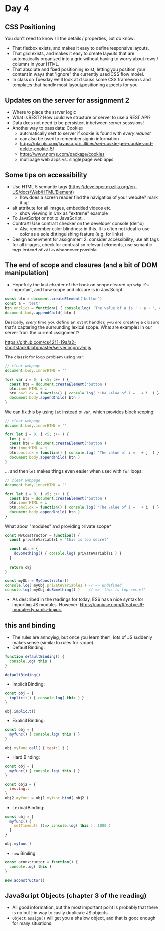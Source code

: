 # Day 4

## CSS Positioning
You don't need to know all the details / properties, but do know:

- That flexbox exists, and makes it easy to define responsive layouts.
- That grid exists, and makes it easy to create layouts that are automatically organized into a grid without having to worry about rows / columns in your HTML.
- That absolute and fixed positioning exist, letting you position your content in ways that "ignore" the currently used CSS flow model.
- In class on Tuesday we'll look at discuss some CSS frameworks and templates that handle most layout/positioning aspects for you.

## Updates on the server for assignment 2
- Where to place the server logic
- What is REST? How could we structure or server to use a REST API?
- Data does not need to be persistent inbetween server sesssions!
- Another way to pass data: Cookies
  - automatically sent to server if cookie is found with *every request*
  - can also be used to remember signin information
  - https://plainjs.com/javascript/utilities/set-cookie-get-cookie-and-delete-cookie-5/
  - https://www.npmjs.com/package/cookies
  - multipage web apps vs. single page web apps

## Some tips on accessibility
- Use HTML 5 semantic tags (https://developer.mozilla.org/en-US/docs/Web/HTML/Element)
  - how does a screen reader find the navigation of your website? mark it up!
- alt attribute for all images, embedded videos etc.
  - show viewing in lynx as "extreme" example
- To JavaScript or not to JavaScript...
- Contrast! Use contrast checker on the developer console (demo)
  - Also remember color blindness in this. It is often not ideal to use color as a sole distinguishing feature (e.g. for links)
- Design acheivment for assignment 2: consider accessibility, use alt tags for all images, check for contrast on relevant elements, use semantic tags instead of `<div>` whennever possible.

## The end of scope and closures (and a bit of DOM manipulation)
- Hopefully the last chapter of the book on scope cleared up why it's important, and how scope and closure is in JavaScript.
```js
const btn = document.createElement('button')
const a = 'test'
btn.onclick = function() { console.log( 'The value of a is ' + a + ', captured in a closure.' ) }
document.body.appendChild( btn )
```

Basically, *every* time you define an event handler, you are creating a closure that's capturing the surrounding lexical scope. What are examples in our server from the current assignment?

https://github.com/cs4241-19a/a2-shortstack/blob/master/server.improved.js

The classic for loop problem using var:

```js
// clear webpage
document.body.innerHTML = ''

for( var i = 0; i <5; i++ ) {
  const btn = document.createElement('button')
  btn.innerHTML = i
  btn.onclick = function() { console.log( 'The value of i = ' + i  ) }
  document.body.appendChild( btn )
}
```

We can fix this by using `let` instead of `var`, which provides block scoping:

```js
// clear webpage
document.body.innerHTML = ''

for( let i = 0; i <5; i++ ) {
  let j = i
  const btn = document.createElement('button')
  btn.innerHTML = j
  btn.onclick = function() { console.log( 'The value of i = ' + j  ) }
  document.body.appendChild( btn )
}
```

... and then `let` makes things even easier when used with `for` loops:

```js
// clear webpage
document.body.innerHTML = ''

for( let i = 0; i <5; i++ ) {
  const btn = document.createElement('button')
  btn.innerHTML = i
  btn.onclick = function() { console.log( 'The value of i = ' + i  ) }
  document.body.appendChild( btn )
}
```

What about "modules" and providing private scope?

```js
const MyConstructor = function() {
  const privateVariable1 = 'this is top secret'
  
  const obj = {
    doSomething() { console.log( privateVariable1 ) }
  }
  
  return obj
}

const myObj = MyConstructor()
console.log( myObj.privateVariable1 ) // => undefined
console.log( myObj.doSomething() )    // => 'this is top secret'
```

- As described in the readings for today, ES6 has a nice syntax for importing JS modules. However: https://caniuse.com/#feat=es6-module-dynamic-import


## this and binding

- The rules are annoying, but once you learn them, lots of JS suddenly makes sense (similar to rules for scope).
- Default Binding:
```js
function defaultBinding() {
  console.log( this )
}

defaultBinding()
```

- Implicit Binding:
```js
const obj = {
  implicit() { console.log( this ) }
}

obj.implicit()
```

- Explicit Binding:
```js
const obj = {
  myfunc() { console.log( this ) }
}

obj.myfunc.call( { test:1 } )
```

- Hard Binding:
```js
const obj = {
  myfunc() { console.log( this ) }
}

const obj2 = {
  testing:1
}
obj2.myfunc = obj1.myfunc.bind( obj2 )
```

- Lexical Binding:
```js
const obj = {
  myfunc() { 
    setTimeout( ()=> console.log( this ), 1000 )
  }
}

obj.myfunc()
```

- `new` Binding:
```js
const aconstructor = function() {
  console.log( this )
}

new aconstructor()
```

## JavaScript Objects (chapter 3 of the reading)

- All good information, but the most important point is probably that there is no built-in way to easily duplicate JS objects
- `Object.assign()` will get you a shallow object, and that is good enough for many situations.


